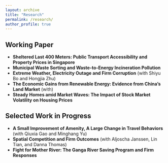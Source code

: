 ```yaml
---
layout: archive
title: "Research"
permalink: /research/
author_profile: true
---
```


## Working Paper
 - **Sheltered Last 400 Meters: Public Transport Accessibility and Property Prices in Singapore**
- **Municipal Waste Sorting and Waste-to-Energy Incineration Pollution**
- **Extreme Weather, Electricity Outage and Firm Corruption** (with Shiyu Bo and Hongjia Zhu)
- **The Economic Gains from Renewable Energy: Evidence from China’s Land Market** (with)
- **Steady Homes amid Market Waves: The Impact of Stock Market Volatility on Housing Prices**


## Selected Work in Progress
- **A Small Improvement of Amenity, A Large Change in Travel Behaviors**  (with Qiuxia Gao and Minghang Yu)
- **Spatial Competition and Firm Outcomes** (with Aljoscha Janssen, Lin Tian, and Danna Thomas) 
- **Fight for Mother River: The Ganga River Saving Program and Firm Responses**
